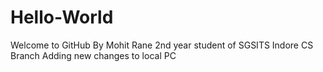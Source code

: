 # Hello-World
Welcome to GitHub
By Mohit Rane
2nd year student of SGSITS Indore
CS Branch
Adding new changes to local PC  